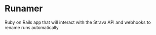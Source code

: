 # Runamer
Ruby on Rails app that will interact with the Strava API and webhooks to rename runs automatically
